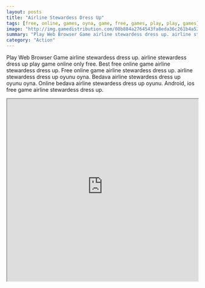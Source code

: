```yaml
---
layout: posts
title: "Airline Stewardess Dress Up"
tags: [free, online, games, oyna, game, free, games, play, play, games]
image: "http://img.gamedistribution.com/08b884a2764543fa8eda36c261b4a522.jpg"
summary: "Play Web Browser Game airline stewardess dress up. airline stewardess dress up play game online only free. Best free online game airline stewardess dress up. Free online game airline stewardess dress up. airline stewardess dress up oyunu oyna. Bedava airline stewardess dress up oyunu oyna. Online bedava airline stewardess dress up oyunu. Android, ios free game airline stewardess dress up."
category: "Action"
---
```


Play Web Browser Game airline stewardess dress up. airline stewardess dress up play game online only free. Best free online game airline stewardess dress up. Free online game airline stewardess dress up. airline stewardess dress up oyunu oyna. Bedava airline stewardess dress up oyunu oyna. Online bedava airline stewardess dress up oyunu. Android, ios free game airline stewardess dress up.

<iframe width="100%" height="480px;" src="http://flash.gamedistribution.com?game=08b884a2764543fa8eda36c261b4a522"></iframe>